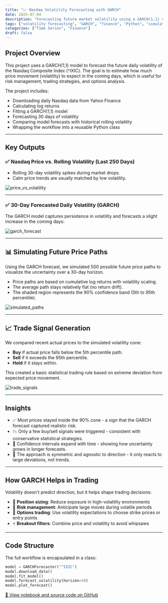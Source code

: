 ```yaml
---
title: "📈 Nasdaq Volatility Forecasting with GARCH"
date: 2025-07-04
description: "Forecasting future market volatility using a GARCH(1,1) model on Nasdaq (^IXIC) returns"
tags: ["volatility forecasting", "GARCH", "finance", "Python", "simulation", "trading"]
categories: ["Time Series", "Finance"]
draft: false
---
```


## Project Overview

This project uses a GARCH(1,1) model to forecast the future daily volatility of the Nasdaq Composite Index (^IXIC). The goal is to estimate how much price movement (volatility) to expect in the coming days, which is useful for risk management, trading strategies, and options analysis.

The project includes:

- Downloading daily Nasdaq data from Yahoo Finance
- Calculating log returns
- Fitting a GARCH(1,1) model
- Forecasting 30 days of volatility
- Comparing model forecasts with historical rolling volatility
- Wrapping the workflow into a reusable Python class

---

## Key Outputs

### ✅ Nasdaq Price vs. Rolling Volatility (Last 250 Days)

- Rolling 30-day volatility spikes during market drops.
- Calm price trends are usually matched by low volatility.

![price_vs_volatility](/image/price_vs_volatility.png)

---

### ✅ 30-Day Forecasted Daily Volatility (GARCH)

The GARCH model captures persistence in volatility and forecasts a slight increase in the coming days:

![garch_forecast](/image/garch_forecast.png)

---

## 📊 Simulating Future Price Paths

Using the GARCH forecast, we simulated 500 possible future price paths to visualize the uncertainty over a 30-day horizon.

- Price paths are based on cumulative log returns with volatility scaling.
- The average path stays relatively flat (no return drift).
- The shaded region represents the 90% confidence band (5th to 95th percentile).

![simulated_paths](/image/simulated_paths.png)

---

## 📈 Trade Signal Generation

We compared recent actual prices to the simulated volatility cone:

- **Buy** if actual price falls below the 5th percentile path.
- **Sell** if it exceeds the 95th percentile.
- **Hold** if it stays within.

This created a basic statistical trading rule based on extreme deviation from expected price movement.

![trade_signals](/image/trade_signals.png)

---

## Insights

- ✅ Most prices stayed inside the 90% cone - a sign that the GARCH forecast captured realistic risk.
- 📉 Only a few buy/sell signals were triggered - consistent with conservative statistical strategies.
- 🧠 Confidence intervals expand with time - showing how uncertainty grows in longer forecasts.
- 🔄 The approach is symmetric and agnostic to direction - it only reacts to large deviations, not trends.

---

## How GARCH Helps in Trading

Volatility doesn't predict direction, but it helps shape trading decisions:

- 📏 **Position sizing**: Reduce exposure in high-volatility environments
- 🧠 **Risk management**: Anticipate large moves during volatile periods
- 💸 **Options trading**: Use volatility expectations to choose strike prices or entry points
- ⚡ **Breakout filters**: Combine price and volatility to avoid whipsaws

---

## Code Structure

The full workflow is encapsulated in a class:

```python
model = GARCHForecaster("^IXIC")
model.download_data()
model.fit_model()
model.forecast_volatility(horizon=30)
model.plot_forecast()
```

[🔗 View notebook and source code on GitHub](https://github.com/Bnjenga1/nasdaq-volatility-garch/blob/main/volatility_forecasting.ipynb)